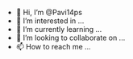 - 👋 Hi, I’m @Pavi14ps
- 👀 I’m interested in ...
- 🌱 I’m currently learning ...
- 💞️ I’m looking to collaborate on ...
- 📫 How to reach me ...

<!---
Pavi14ps/Pavi14ps is a ✨ special ✨ repository because its `README.md` (this file) appears on your GitHub profile.
You can click the Preview link to take a look at your changes.
--->
